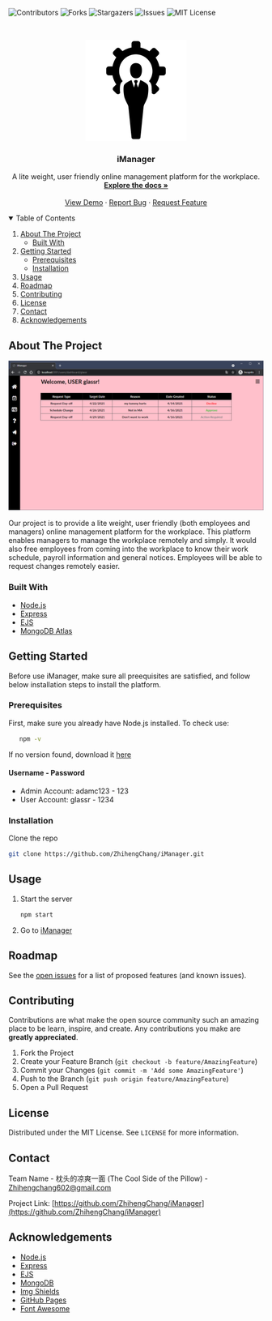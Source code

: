 <!-- PROJECT SHIELDS -->
<!--
*** I'm using markdown "reference style" links for readability.
*** Reference links are enclosed in brackets [ ] instead of parentheses ( ).
*** See the bottom of this document for the declaration of the reference variables
*** for contributors-url, forks-url, etc. This is an optional, concise syntax you may use.
*** https://www.markdownguide.org/basic-syntax/#reference-style-links
-->
![Contributors](https://img.shields.io/github/contributors/ZhihengChang/iManager?style=for-the-badge)
![Forks](https://img.shields.io/github/forks/ZhihengChang/iManager?style=for-the-badge)
![Stargazers](https://img.shields.io/github/stars/ZhihengChang/iManager?style=for-the-badge)
![Issues](https://img.shields.io/github/issues/ZhihengChang/iManager?style=for-the-badge)
![MIT License](https://img.shields.io/github/license/ZhihengChang/iManager?style=for-the-badge)



<!-- PROJECT LOGO -->
<br />
<p align="center">
  <a href="https://github.com/othneildrew/Best-README-Template">
    <img src="src/client/views/img/imanager_favicon.png" alt="Logo">
  </a>

  <h3 align="center">iManager</h3>

  <p align="center">
    A lite weight, user friendly online management platform for the workplace.
    <br />
    <a href="https://drive.google.com/drive/u/0/folders/1KQOHstTeHhpCUdb5cP_O17_pKgQ9rnH3"><strong>Explore the docs »</strong></a>
    <br />
    <br />
    <a href="#">View Demo</a>
    ·
    <a href="https://github.com/ZhihengChang/iManager/issues/new">Report Bug</a>
    ·
    <a href="https://github.com/ZhihengChang/iManager/issues/new">Request Feature</a>
  </p>
</p>



<!-- TABLE OF CONTENTS -->
<details open="open">
  <summary>Table of Contents</summary>
  <ol>
    <li>
      <a href="#about-the-project">About The Project</a>
      <ul>
        <li><a href="#built-with">Built With</a></li>
      </ul>
    </li>
    <li>
      <a href="#getting-started">Getting Started</a>
      <ul>
        <li><a href="#prerequisites">Prerequisites</a></li>
        <li><a href="#installation">Installation</a></li>
      </ul>
    </li>
    <li><a href="#usage">Usage</a></li>
    <li><a href="#roadmap">Roadmap</a></li>
    <li><a href="#contributing">Contributing</a></li>
    <li><a href="#license">License</a></li>
    <li><a href="#contact">Contact</a></li>
    <li><a href="#acknowledgements">Acknowledgements</a></li>
  </ol>
</details>



<!-- ABOUT THE PROJECT -->
## About The Project

![Product Name Screen Shot](https://github.com/ZhihengChang/iManager/blob/main/demo/screenshot/userHome.PNG)

Our project is to provide a lite weight, user friendly (both employees and managers) online management platform for the workplace. This platform enables managers to manage the workplace remotely and simply. It would also free employees from coming into the workplace to know their work schedule, payroll information and general notices. Employees will be able to request changes remotely easier. 

### Built With

* [Node.js](https://nodejs.org/en/)
* [Express](https://expressjs.com/)
* [EJS](https://ejs.co/)
* [MongoDB Atlas](https://www.mongodb.com/cloud/atlas2)



<!-- GETTING STARTED -->
## Getting Started

Before use iManager, make sure all preequisites are satisfied, and follow below installation steps to install the platform.

### Prerequisites

First, make sure you already have Node.js installed. 
To check use:
```sh
   npm -v
   ```
If no version found, download it [here](https://nodejs.org/en/download/)

#### Username - Password
- Admin Account: adamc123 - 123
- User Account: glassr - 1234


### Installation

Clone the repo
   ```sh
   git clone https://github.com/ZhihengChang/iManager.git
   ```

<!-- USAGE EXAMPLES -->
## Usage

1. Start the server
   ```sh
   npm start
   ```
2. Go to [iManager](http://localhost:3001)



<!-- ROADMAP -->
## Roadmap

See the [open issues](https://github.com/ZhihengChang/iManager/issues) for a list of proposed features (and known issues).



<!-- CONTRIBUTING -->
## Contributing

Contributions are what make the open source community such an amazing place to be learn, inspire, and create. Any contributions you make are **greatly appreciated**.

1. Fork the Project
2. Create your Feature Branch (`git checkout -b feature/AmazingFeature`)
3. Commit your Changes (`git commit -m 'Add some AmazingFeature'`)
4. Push to the Branch (`git push origin feature/AmazingFeature`)
5. Open a Pull Request



<!-- LICENSE -->
## License

Distributed under the MIT License. See `LICENSE` for more information.



<!-- CONTACT -->
## Contact

Team Name - 枕头的凉爽一面 (The Cool Side of the Pillow) - Zhihengchang602@gmail.com

Project Link: [https://github.com/ZhihengChang/iManager](https://github.com/ZhihengChang/iManager)



<!-- ACKNOWLEDGEMENTS -->
## Acknowledgements

* [Node.js](https://nodejs.org/en/)
* [Express](https://expressjs.com/)
* [EJS](https://ejs.co/)
* [MongoDB](https://www.mongodb.com/cloud/atlas2)
* [Img Shields](https://shields.io)
* [GitHub Pages](https://pages.github.com)
* [Font Awesome](https://fontawesome.com)
